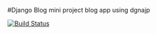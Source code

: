 #Django Blog mini project
blog app using dgnajp


[![Build Status](https://travis-ci.org/Sonnerz/django-blog.svg?branch=master)](https://travis-ci.org/Sonnerz/django-blog)